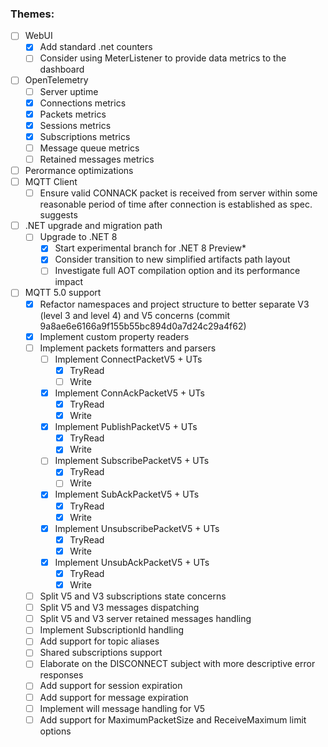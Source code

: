 
### Themes:

- [ ] WebUI
    - [x] Add standard .net counters
    - [ ] Consider using MeterListener to provide data metrics to the dashboard
- [ ] OpenTelemetry
    - [ ] Server uptime
    - [x] Connections metrics
    - [x] Packets metrics
    - [x] Sessions metrics
    - [x] Subscriptions metrics
    - [ ] Message queue metrics
    - [ ] Retained messages metrics
- [ ] Perormance optimizations
- [ ] MQTT Client
    - [ ] Ensure valid CONNACK packet is received from server within some reasonable period of time after connection is established as spec. suggests
- [ ] .NET upgrade and migration path
    - [ ] Upgrade to .NET 8
        - [x] Start experimental branch for .NET 8 Preview*
        - [x] Consider transition to new simplified artifacts path layout
        - [ ] Investigate full AOT compilation option and its performance impact
- [ ] MQTT 5.0 support
    - [x] Refactor namespaces and project structure to better separate V3 (level 3 and level 4) and V5 concerns (commit 9a8ae6e6166a9f155b55bc894d0a7d24c29a4f62)
    - [x] Implement custom property readers
    - [ ] Implement packets formatters and parsers
        - [ ] Implement ConnectPacketV5 + UTs
            - [x] TryRead
            - [ ] Write
        - [x] Implement ConnAckPacketV5 + UTs
            - [x] TryRead
            - [x] Write
        - [x] Implement PublishPacketV5 + UTs
            - [x] TryRead
            - [x] Write
        - [ ] Implement SubscribePacketV5 + UTs
            - [x] TryRead
            - [ ] Write
        - [x] Implement SubAckPacketV5 + UTs 
            - [x] TryRead
            - [x] Write
        - [x] Implement UnsubscribePacketV5 + UTs
            - [x] TryRead
            - [x] Write
        - [x] Implement UnsubAckPacketV5 + UTs 
            - [x] TryRead
            - [x] Write
    - [ ] Split V5 and V3 subscriptions state concerns
    - [ ] Split V5 and V3 messages dispatching
    - [ ] Split V5 and V3 server retained messages handling
    - [ ] Implement SubscriptionId handling
    - [ ] Add support for topic aliases
    - [ ] Shared subscriptions support
    - [ ] Elaborate on the DISCONNECT subject with more descriptive error responses
    - [ ] Add support for session expiration
    - [ ] Add support for message expiration
    - [ ] Implement will message handling for V5
    - [ ] Add support for MaximumPacketSize and ReceiveMaximum limit options